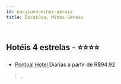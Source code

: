 ```yaml
---
id: bocaiuva-minas-gerais
title: Bocaiúva, Minas Gerais
---
```


<center><img src="https://static.hotelurbano.com/reservas/prod0/9/9227/5a96fdc87c895_pontual-hotel.jpg" alt="" /></center>


## Hotéis 4 estrelas - ⭐️⭐️⭐️⭐️

-    [Pontual Hotel ](https://www.hurb.com/hoteis/bocaiuva/pontual-hotel-9227?cmp=18055) Diárias a partir de R$94.92
   > .
